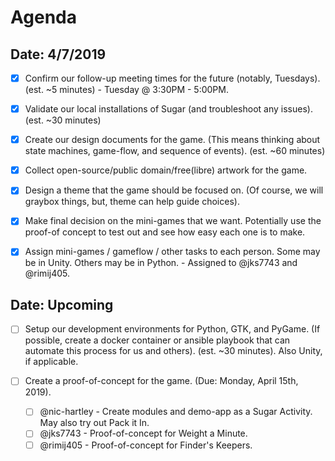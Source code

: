 # Agenda #

## Date: 4/7/2019 ##

- [x] Confirm our follow-up meeting times for the future (notably, Tuesdays). (est. ~5 minutes) - Tuesday @ 3:30PM - 5:00PM.

- [x] Validate our local installations of Sugar (and troubleshoot any issues). (est. ~30 minutes)

- [x] Create our design documents for the game. (This means thinking about state machines, game-flow, and sequence of events). (est. ~60 minutes)

- [x] Collect open-source/public domain/free(libre) artwork for the game.

- [x] Design a theme that the game should be focused on. (Of course, we will graybox things, but, theme can help guide choices).

- [x] Make final decision on the mini-games that we want. Potentially use the proof-of concept to test out and see how easy each one is to make.

- [x] Assign mini-games / gameflow / other tasks to each person. Some may be in Unity. Others may be in Python. - Assigned to @jks7743 and @rimij405.

## Date: Upcoming ##

- [ ] Setup our development environments for Python, GTK, and PyGame. (If possible, create a docker container or ansible playbook that can automate this process for us and others). (est. ~30 minutes). Also Unity, if applicable.

- [ ] Create a proof-of-concept for the game. (Due: Monday, April 15th, 2019).
  - [ ] @nic-hartley - Create modules and demo-app as a Sugar Activity. May also try out Pack it In.
  - [ ] @jks7743 - Proof-of-concept for Weight a Minute.
  - [ ] @rimij405 - Proof-of-concept for Finder's Keepers.